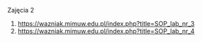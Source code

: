 Zajęcia 2
1. https://wazniak.mimuw.edu.pl/index.php?title=SOP_lab_nr_3
2. https://wazniak.mimuw.edu.pl/index.php?title=SOP_lab_nr_4
